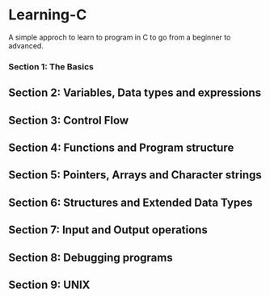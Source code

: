 # Learning-C
A simple approch to learn to program in C to go from a beginner to advanced.  

###  **Section 1: The Basics** 
## **Section 2: Variables, Data types and expressions** 
## **Section 3: Control Flow** 
## **Section 4: Functions and Program structure** 
## **Section 5: Pointers, Arrays and Character strings** 
## **Section 6: Structures and Extended Data Types** 
## **Section 7: Input and Output operations** 
## **Section 8: Debugging programs** 
## **Section 9: UNIX**
